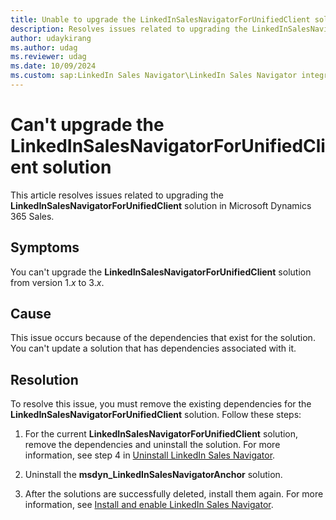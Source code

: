 ```yaml
---
title: Unable to upgrade the LinkedInSalesNavigatorForUnifiedClient solution
description: Resolves issues related to upgrading the LinkedInSalesNavigatorForUnifiedClient solution in Microsoft Dynamics 365 Sales.
author: udaykirang
ms.author: udag
ms.reviewer: udag
ms.date: 10/09/2024
ms.custom: sap:LinkedIn Sales Navigator\LinkedIn Sales Navigator integration errors
---
```

# Can't upgrade the LinkedInSalesNavigatorForUnifiedClient solution

This article resolves issues related to upgrading the **LinkedInSalesNavigatorForUnifiedClient** solution in Microsoft Dynamics 365 Sales.

## Symptoms

You can't upgrade the **LinkedInSalesNavigatorForUnifiedClient** solution from version 1.*x* to 3.*x*.

## Cause

This issue occurs because of the dependencies that exist for the solution. You can't update a solution that has dependencies associated with it.  

## Resolution  

To resolve this issue, you must remove the existing dependencies for the **LinkedInSalesNavigatorForUnifiedClient** solution. Follow these steps:  

1. For the current **LinkedInSalesNavigatorForUnifiedClient** solution, remove the dependencies and uninstall the solution. For more information, see step 4 in [Uninstall LinkedIn Sales Navigator](/dynamics365/linkedin/uninstall-sales-navigator).  

1. Uninstall the **msdyn_LinkedInSalesNavigatorAnchor** solution.  

1. After the solutions are successfully deleted, install them again. For more information, see [Install and enable LinkedIn Sales Navigator](/dynamics365/linkedin/install-sales-navigator).  
